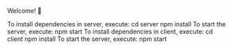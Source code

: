 Welcome! 🚀

To install dependencies in server, execute:
cd server
npm install
To start the server, execute:
npm start
To install dependencies in client, execute:
cd client
npm install
To start the server, execute:
npm start